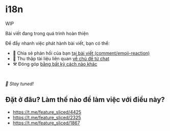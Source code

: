 # i18n

WIP

Bài viết đang trong quá trình hoàn thiện

Để đẩy nhanh việc phát hành bài viết, bạn có thể:

* 📢 Chia sẻ phản hồi của bạn [tại bài viết (comment/emoji-reaction)](https://github.com/feature-sliced/documentation/issues/171)
* 💬 Thu thập tài liệu liên quan [về chủ đề từ chat](https://t.me/feature_sliced)
* ⚒️ Đóng góp [bằng bất kỳ cách nào khác](https://github.com/feature-sliced/documentation/blob/master/CONTRIBUTING.md)

<br />

*🍰 Stay tuned!*

## Đặt ở đâu? Làm thế nào để làm việc với điều này?[​](#đặt-ở-đâu-làm-thế-nào-để-làm-việc-với-điều-này "Link trực tiếp đến heading")

* <https://t.me/feature_sliced/4425>
* <https://t.me/feature_sliced/2325>
* <https://t.me/feature_sliced/1867>
